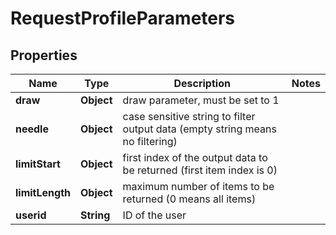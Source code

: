 

# RequestProfileParameters


## Properties

| Name | Type | Description | Notes |
|------------ | ------------- | ------------- | -------------|
|**draw** | **Object** | draw parameter, must be set to 1 |  |
|**needle** | **Object** | case sensitive string to filter output data (empty string means no filtering) |  |
|**limitStart** | **Object** | first index of the output data to be returned (first item index is 0) |  |
|**limitLength** | **Object** | maximum number of items to be returned (0 means all items) |  |
|**userid** | **String** | ID of the user |  |



